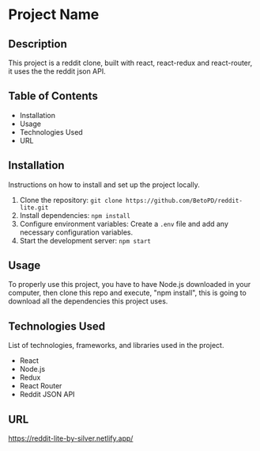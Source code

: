 # Project Name

## Description

This project is a reddit clone, built with react, react-redux and react-router, it uses the the reddit json API.

## Table of Contents

- Installation
- Usage
- Technologies Used
- URL

## Installation

Instructions on how to install and set up the project locally.

1. Clone the repository: `git clone https://github.com/BetoPD/reddit-lite.git`
2. Install dependencies: `npm install`
3. Configure environment variables: Create a `.env` file and add any necessary configuration variables.
4. Start the development server: `npm start`

## Usage

To properly use this project, you have to have Node.js downloaded in your computer, then clone this repo and execute, "npm install", this is going to download all the dependencies this project uses.

## Technologies Used

List of technologies, frameworks, and libraries used in the project.

- React
- Node.js
- Redux
- React Router
- Reddit JSON API

## URL

https://reddit-lite-by-silver.netlify.app/
